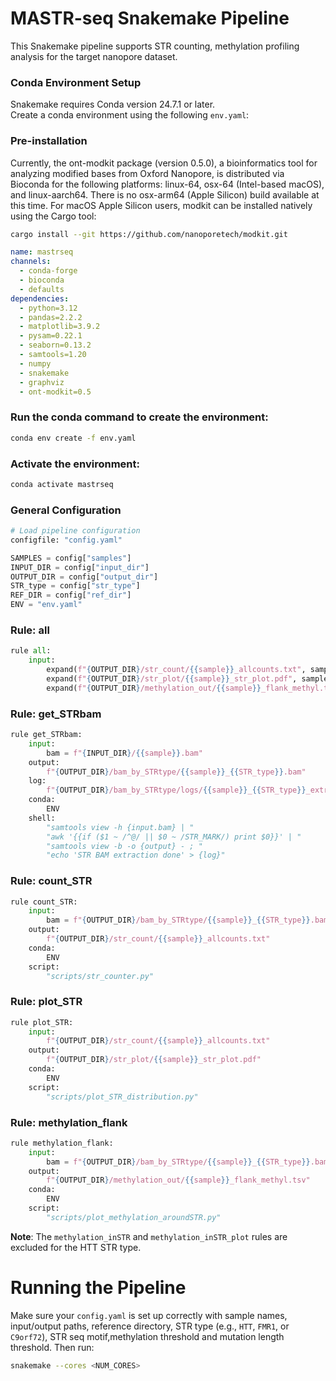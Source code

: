# MASTR-seq Snakemake Pipeline

This Snakemake pipeline supports STR counting, methylation profiling analysis for the target nanopore dataset.

### Conda Environment Setup
Snakemake requires Conda version 24.7.1 or later.  
Create a conda environment using the following `env.yaml`:
### Pre-installation

Currently, the ont-modkit package (version 0.5.0), a bioinformatics tool for analyzing modified bases from Oxford Nanopore, is distributed via Bioconda for the following platforms: linux-64, osx-64 (Intel-based macOS), and linux-aarch64. There is no osx-arm64 (Apple Silicon) build available at this time.
For macOS Apple Silicon users, modkit can be installed natively using the Cargo tool:

```bash
cargo install --git https://github.com/nanoporetech/modkit.git
```
```yaml
name: mastrseq
channels:
  - conda-forge
  - bioconda
  - defaults
dependencies:
  - python=3.12
  - pandas=2.2.2
  - matplotlib=3.9.2
  - pysam=0.22.1
  - seaborn=0.13.2
  - samtools=1.20
  - numpy
  - snakemake
  - graphviz
  - ont-modkit=0.5
```

### Run the conda command to create the environment:

```bash
conda env create -f env.yaml
```

### Activate the environment:

```bash
conda activate mastrseq
```

### General Configuration

```python
# Load pipeline configuration
configfile: "config.yaml"

SAMPLES = config["samples"]
INPUT_DIR = config["input_dir"]
OUTPUT_DIR = config["output_dir"]
STR_type = config["str_type"]
REF_DIR = config["ref_dir"]
ENV = "env.yaml"
```

### Rule: all

```python
rule all:
    input:
        expand(f"{OUTPUT_DIR}/str_count/{{sample}}_allcounts.txt", sample=SAMPLES),
        expand(f"{OUTPUT_DIR}/str_plot/{{sample}}_str_plot.pdf", sample=SAMPLES),
        expand(f"{OUTPUT_DIR}/methylation_out/{{sample}}_flank_methyl.tsv", sample=SAMPLES)
```

### Rule: get_STRbam

```python
rule get_STRbam:
    input:
        bam = f"{INPUT_DIR}/{{sample}}.bam"
    output:
        f"{OUTPUT_DIR}/bam_by_STRtype/{{sample}}_{{STR_type}}.bam"
    log:
        f"{OUTPUT_DIR}/bam_by_STRtype/logs/{{sample}}_{{STR_type}}_extract.log"
    conda:
        ENV
    shell:
        "samtools view -h {input.bam} | "
        "awk '{{if ($1 ~ /^@/ || $0 ~ /STR_MARK/) print $0}}' | "
        "samtools view -b -o {output} - ; "
        "echo 'STR BAM extraction done' > {log}"
```

### Rule: count_STR

```python
rule count_STR:
    input:
        bam = f"{OUTPUT_DIR}/bam_by_STRtype/{{sample}}_{{STR_type}}.bam"
    output:
        f"{OUTPUT_DIR}/str_count/{{sample}}_allcounts.txt"
    conda:
        ENV
    script:
        "scripts/str_counter.py"
```

### Rule: plot_STR

```python
rule plot_STR:
    input:
        f"{OUTPUT_DIR}/str_count/{{sample}}_allcounts.txt"
    output:
        f"{OUTPUT_DIR}/str_plot/{{sample}}_str_plot.pdf"
    conda:
        ENV
    script:
        "scripts/plot_STR_distribution.py"
```

### Rule: methylation_flank

```python
rule methylation_flank:
    input:
        bam = f"{OUTPUT_DIR}/bam_by_STRtype/{{sample}}_{{STR_type}}.bam"
    output:
        f"{OUTPUT_DIR}/methylation_out/{{sample}}_flank_methyl.tsv"
    conda:
        ENV
    script:
        "scripts/plot_methylation_aroundSTR.py"
```

**Note**: The `methylation_inSTR` and `methylation_inSTR_plot` rules are excluded for the HTT STR type.

# Running the Pipeline

Make sure your `config.yaml` is set up correctly with sample names, input/output paths, reference directory, STR type (e.g., `HTT`, `FMR1`, or `C9orf72`), STR seq motif,methylation threshold and mutation length threshold. Then run:

```bash
snakemake --cores <NUM_CORES>
```
